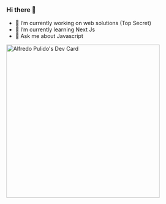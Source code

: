 ### Hi there 👋

- 🔭 I’m currently working on web solutions (Top Secret)
- 🌱 I’m currently learning Next Js
- 💬 Ask me about Javascript

<a href="https://app.daily.dev/pulidoo13"><img src="https://api.daily.dev/devcards/02a157f72769425aa565e72e553aea02.png?r=jj0" width="400" alt="Alfredo Pulido's Dev Card"/></a>

<!--
**pulidoo13/pulidoo13** is a ✨ _special_ ✨ repository because its `README.md` (this file) appears on your GitHub profile.

Here are some ideas to get you started:

- 🔭 I’m currently working on ...
- 🌱 I’m currently learning ...
- 👯 I’m looking to collaborate on ...
- 🤔 I’m looking for help with ...
- 💬 Ask me about ...
- 📫 How to reach me: ...
- 😄 Pronouns: ...
- ⚡ Fun fact: ...
-->
